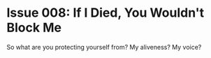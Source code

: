# Issue 008: If I Died, You Wouldn't Block Me

So what are you protecting yourself from?
My aliveness?
My voice?